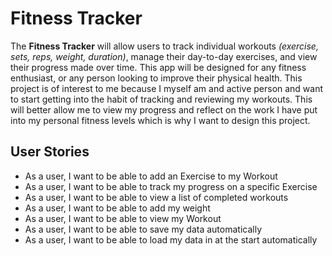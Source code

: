 # Fitness Tracker

The **Fitness Tracker** will allow users to track individual workouts *(exercise, sets, reps, weight, duration)*, 
manage their day-to-day exercises, and view their progress made over time. 
This app will be designed for any fitness enthusiast, or any person looking to improve their physical health.
This project is of interest to me because I myself am and active person and want to start getting into the habit of
tracking and reviewing my workouts. This will better allow me to view my progress and reflect on the work I have
put into my personal fitness levels which is why I want to design this project.


## User Stories

- As a user, I want to be able to add an Exercise to my Workout
- As a user, I want to be able to track my progress on a specific Exercise
- As a user, I want to be able to view a list of completed workouts
- As a user, I want to be able to add my weight
- As a user, I want to be able to view my Workout
- As a user, I want to be able to save my data automatically
- As a user, I want to be able to load my data in at the start automatically

